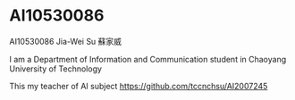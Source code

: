 # AI10530086
AI10530086
Jia-Wei Su
蘇家威

I am a  Department of Information and Communication student in Chaoyang University of Technology  


This my teacher of AI subject   https://github.com/tccnchsu/AI2007245
